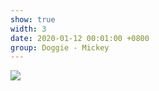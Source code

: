 ```yaml
---
show: true
width: 3
date: 2020-01-12 00:01:00 +0800
group: Doggie - Mickey
---
```

<div>
<img src="{{ 'assets/images/photos/Doggie6.jpg' | relative_url }}" class="img-fluid rounded-xl" >
</div>